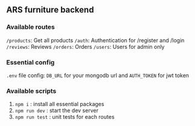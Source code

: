 ## ARS furniture backend

### Available routes
`/products`: Get all products
`/auth`: Authentication for /register and /login
`/reviews`: Reviews
`/orders`: Orders
`/users`: Users for admin only


### Essential config
`.env` file config: `DB_URL` for your mongodb url and `AUTH_TOKEN` for jwt token

### Available scripts
1. `npm i`        : install all essential packages
2. `npm run dev`  : start the dev server
3. `npm run test` : unit tests for each routes

